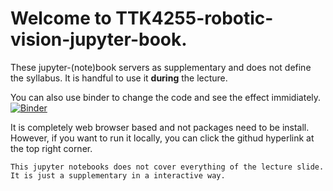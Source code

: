 # Welcome to TTK4255-robotic-vision-jupyter-book.
These jupyter-(note)book servers as supplementary and does not define the syllabus.
It is handful to use it **during** the lecture.

You can also use binder to change the code and see the effect immidiately.  
[![Binder](https://mybinder.org/badge_logo.svg)](https://mybinder.org/v2/gh/Mauhing/TTK4255-robotic-vision-jupyter-book/main)

It is completely web browser based and not packages need to be install.
However, if you want to run it locally, you can click the githud hyperlink at the top
right corner.

```{caution}
This jupyter notebooks does not cover everything of the lecture slide.
It is just a supplementary in a interactive way.
```
